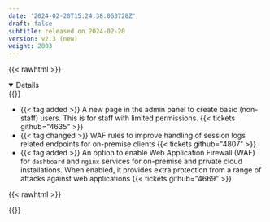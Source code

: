 ```yaml
---
date: '2024-02-20T15:24:38.063728Z'
draft: false
subtitle: released on 2024-02-20
version: v2.3 (new)
weight: 2003
---
```


{{< rawhtml >}}
<details open>
<summary>Details</summary>
{{</rawhtml >}}

- {{< tag added >}} A new page in the admin panel to create basic (non-staff) users. This is for staff with limited permissions. {{< tickets github="4635" >}}
- {{< tag changed >}} WAF rules to improve handling of session logs related endpoints for on-premise clients {{< tickets github="4807" >}}
- {{< tag added >}} An option to enable Web Application Firewall (WAF) for `dashboard` and `nginx` services for on-premise and private cloud installations. When enabled, it provides extra protection from a range of attacks against web applications {{< tickets github="4669" >}}

{{< rawhtml >}}
</details>
{{</rawhtml >}}
